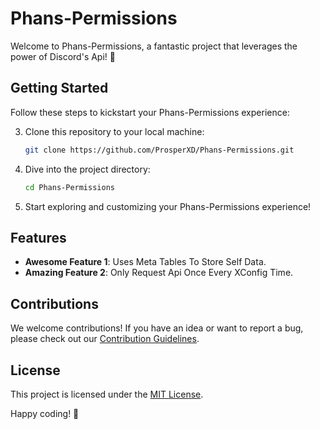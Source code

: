 # Phans-Permissions

Welcome to Phans-Permissions, a fantastic project that leverages the power of Discord's Api! 🚀

## Getting Started

Follow these steps to kickstart your Phans-Permissions experience:

3. Clone this repository to your local machine:

    ```bash
    git clone https://github.com/ProsperXD/Phans-Permissions.git
    ```

4. Dive into the project directory:

    ```bash
    cd Phans-Permissions
    ```

5. Start exploring and customizing your Phans-Permissions experience!

## Features

- **Awesome Feature 1**: Uses Meta Tables To Store Self Data.
- **Amazing Feature 2**: Only Request Api Once Every XConfig Time.

## Contributions

We welcome contributions! If you have an idea or want to report a bug, please check out our [Contribution Guidelines](CONTRIBUTING.md).

## License

This project is licensed under the [MIT License](LICENSE.md).

Happy coding! 🎉